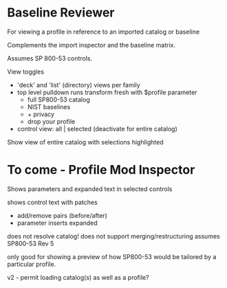 # Baseline Reviewer

For viewing a profile in reference to an imported catalog or baseline

Complements the import inspector and the baseline matrix.

Assumes SP 800-53 controls.

View toggles
     
  - 'deck' and 'list' (directory) views per family
  - top level pulldown runs transform fresh with $profile parameter
    - full SP800-53 catalog
    - NIST baselines
    - \+ privacy
    - drop your profile
  - control view: all \| selected (deactivate for entire catalog)

Show view of entire catalog with selections highlighted

# To come - Profile Mod Inspector

Shows parameters and expanded text in selected controls

shows control text with patches
- add/remove pairs (before/after)
- parameter inserts expanded

does not resolve catalog!
  does not support merging/restructuring
  assumes SP800-53 Rev 5

only good for showing a preview of how SP800-53 would be tailored by a particular profile.

v2 - permit loading catalog(s) as well as a profile?

